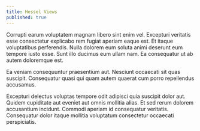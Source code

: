 ```yaml
---
title: Hessel Views
published: true
---
```


Corrupti earum voluptatem magnam libero sint enim vel. Excepturi veritatis esse consectetur explicabo rem fugiat aperiam eaque est. Et itaque voluptatibus perferendis. Nulla dolorem eum soluta animi deserunt eum tempore iusto esse. Sunt illo ducimus eum ullam nam. Ea consequatur ut ab autem doloremque est.

Ea veniam consequuntur praesentium aut. Nesciunt occaecati sit quas suscipit. Consequatur quasi qui quam autem quaerat cum porro repellendus accusamus.

Excepturi delectus voluptas tempore odit adipisci quia suscipit dolor aut. Quidem cupiditate aut eveniet aut omnis mollitia alias. Et sed rerum dolorem accusantium incidunt. Commodi aperiam id consequatur veritatis. Consequatur dolor itaque mollitia voluptatum consectetur occaecati perspiciatis.